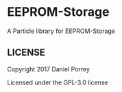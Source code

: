 # EEPROM-Storage

A Particle library for EEPROM-Storage


## LICENSE
Copyright 2017 Daniel Porrey

Licensed under the GPL-3.0 license
